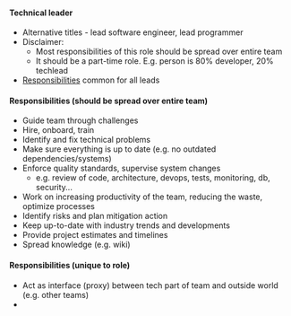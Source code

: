 #### Technical leader
* Alternative titles - lead software engineer, lead programmer
* Disclaimer: 
    * Most responsibilities of this role should be spread over entire team
    * It should be a part-time role. E.g. person is 80% developer, 20% techlead
* [Responsibilities](lead.md) common for all leads

#### Responsibilities (should be spread over entire team)
* Guide team through challenges
* Hire, onboard, train
* Identify and fix technical problems
* Make sure everything is up to date (e.g. no outdated dependencies/systems)
* Enforce quality standards, supervise system changes 
    * e.g. review of code, architecture, devops, tests, monitoring, db, security...
* Work on increasing productivity of the team, reducing the waste, optimize processes
* Identify risks and plan mitigation action
* Keep up-to-date with industry trends and developments
* Provide project estimates and timelines
* Spread knowledge (e.g. wiki)

#### Responsibilities (unique to role)
* Act as interface (proxy) between tech part of team and outside world (e.g. other teams)
*  

